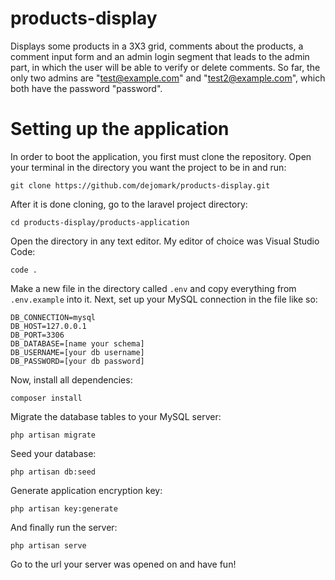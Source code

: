 # products-display
Displays some products in a 3X3 grid, comments about the products, a comment input form and an admin login segment that leads to the admin part, in which the user will be able to verify or delete comments.
So far, the only two admins are "test@example.com" and "test2@example.com", which both have the password "password".

# Setting up the application
In order to boot the application, you first must clone the repository. Open your terminal in the directory you want the project to be in and run:

`git clone https://github.com/dejomark/products-display.git`

After it is done cloning, go to the laravel project directory:

`cd products-display/products-application`

Open the directory in any text editor. My editor of choice was Visual Studio Code:

`code .`

Make a new file in the directory called `.env` and copy everything from `.env.example` into it.
Next, set up your MySQL connection in the file like so:

```
DB_CONNECTION=mysql
DB_HOST=127.0.0.1
DB_PORT=3306
DB_DATABASE=[name your schema]
DB_USERNAME=[your db username]
DB_PASSWORD=[your db password]
```

Now, install all dependencies:

`composer install`

Migrate the database tables to your MySQL server:

`php artisan migrate`

Seed your database:

`php artisan db:seed`

Generate application encryption key:

`php artisan key:generate`

And finally run the server:

`php artisan serve`

Go to the url your server was opened on and have fun!
